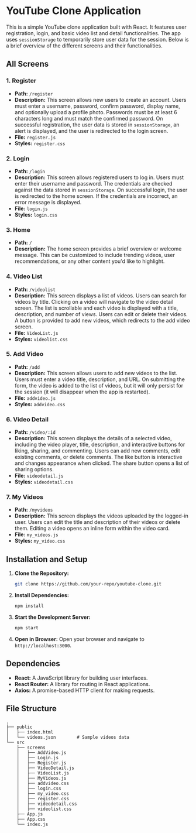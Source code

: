 

# YouTube Clone Application

This is a simple YouTube clone application built with React. It features user registration, login, and basic video list and detail functionalities. The app uses `sessionStorage` to temporarily store user data for the session. Below is a brief overview of the different screens and their functionalities.

## All Screens

### 1. Register
- **Path:** `/register`
- **Description:** This screen allows new users to create an account. Users must enter a username, password, confirm password, display name, and optionally upload a profile photo. Passwords must be at least 6 characters long and must match the confirmed password. On successful registration, the user data is stored in `sessionStorage`, an alert is displayed, and the user is redirected to the login screen.
- **File:** `register.js`
- **Styles:** `register.css`

### 2. Login
- **Path:** `/login`
- **Description:** This screen allows registered users to log in. Users must enter their username and password. The credentials are checked against the data stored in `sessionStorage`. On successful login, the user is redirected to the home screen. If the credentials are incorrect, an error message is displayed.
- **File:** `login.js`
- **Styles:** `login.css`

### 3. Home
- **Path:** `/`
- **Description:** The home screen provides a brief overview or welcome message. This can be customized to include trending videos, user recommendations, or any other content you'd like to highlight.

### 4. Video List
- **Path:** `/videolist`
- **Description:** This screen displays a list of videos. Users can search for videos by title. Clicking on a video will navigate to the video detail screen. The list is scrollable and each video is displayed with a title, description, and number of views. Users can edit or delete their videos. A button is provided to add new videos, which redirects to the add video screen.
- **File:** `VideoList.js`
- **Styles:** `videolist.css`

### 5. Add Video
- **Path:** `/add`
- **Description:** This screen allows users to add new videos to the list. Users must enter a video title, description, and URL. On submitting the form, the video is added to the list of videos, but it will only persist for the session (it will disappear when the app is restarted).
- **File:** `addvideo.js`
- **Styles:** `addvideo.css`

### 6. Video Detail
- **Path:** `/video/:id`
- **Description:** This screen displays the details of a selected video, including the video player, title, description, and interactive buttons for liking, sharing, and commenting. Users can add new comments, edit existing comments, or delete comments. The like button is interactive and changes appearance when clicked. The share button opens a list of sharing options.
- **File:** `videodetail.js`
- **Styles:** `videodetail.css`

### 7. My Videos
- **Path:** `/myvideos`
- **Description:** This screen displays the videos uploaded by the logged-in user. Users can edit the title and description of their videos or delete them. Editing a video opens an inline form within the video card.
- **File:** `my_videos.js`
- **Styles:** `my_video.css`

## Installation and Setup

1. **Clone the Repository:**

   ```bash
   git clone https://github.com/your-repo/youtube-clone.git
   ```

2. **Install Dependencies:**

   ```bash
   npm install
   ```

3. **Start the Development Server:**

   ```bash
   npm start
   ```

4. **Open in Browser:**
   Open your browser and navigate to `http://localhost:3000`.

## Dependencies

- **React:** A JavaScript library for building user interfaces.
- **React Router:** A library for routing in React applications.
- **Axios:** A promise-based HTTP client for making requests.

## File Structure

```
.
├── public
│   ├── index.html
│   └── videos.json        # Sample videos data
└── src
    ├── screens
    │   ├── AddVideo.js
    │   ├── Login.js
    │   ├── Register.js
    │   ├── VideoDetail.js
    │   ├── VideoList.js
    │   ├── MyVideos.js
    │   ├── addvideo.css
    │   ├── login.css
    │   ├── my_video.css
    │   ├── register.css
    │   ├── videodetail.css
    │   ├── videolist.css
    ├── App.js
    ├── App.css
    └── index.js
```

